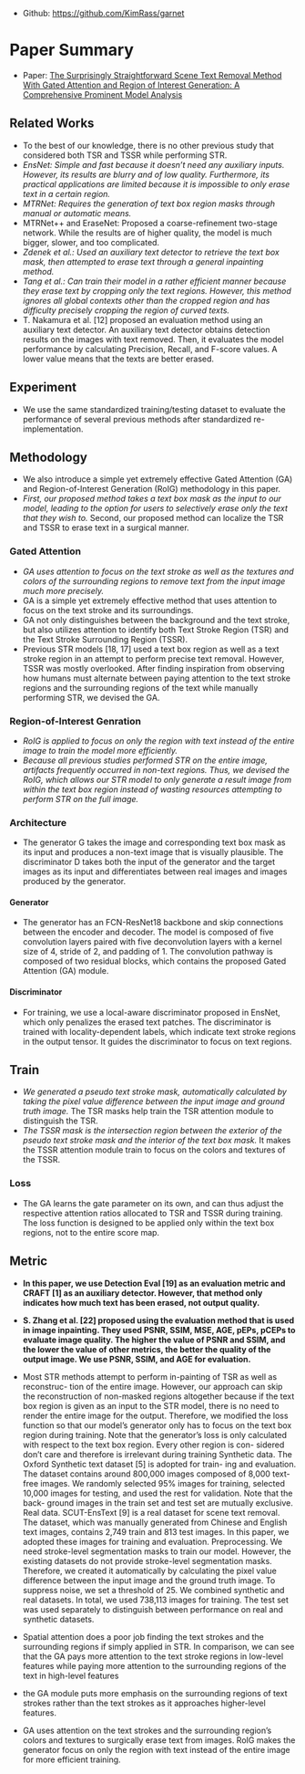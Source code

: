 - Github: https://github.com/KimRass/garnet

# Paper Summary
- Paper: [The Surprisingly Straightforward Scene Text Removal Method With Gated Attention and
Region of Interest Generation: A Comprehensive Prominent Model Analysis](https://www.ecva.net/papers/eccv_2022/papers_ECCV/papers/136760436.pdf)
## Related Works
- To the best of our knowledge, there is no other previous study that considered both TSR and TSSR while performing STR.
- *EnsNet: Simple and fast because it doesn’t need any auxiliary inputs. However, its results are blurry and of low quality. Furthermore, its practical applications are limited because it is impossible to only erase text in a certain region.*
- *MTRNet: Requires the generation of text box region masks through manual or automatic means.*
- MTRNet++ and EraseNet: Proposed a coarse-refinement two-stage network. While the results are of higher quality, the model is much bigger, slower, and too complicated.
- *Zdenek et al.: Used an auxiliary text detector to retrieve the text box mask, then attempted to erase text through a general inpainting method.*
- *Tang et al.: Can train their model in a rather efficient manner because they erase text by cropping only the text regions. However, this method ignores all global contexts other than the cropped region and has difficulty precisely cropping the region of curved texts.*
- T. Nakamura et al. [12] proposed an evaluation method using an auxiliary text detector. An auxiliary text detector obtains detection results on the images with text removed. Then, it evaluates the model performance by calculating Precision, Recall, and F-score values. A lower value means that the texts are better erased.
## Experiment
- We use the same standardized training/testing dataset to evaluate the performance of several previous methods after standardized re-implementation.
## Methodology
- We also introduce a simple yet extremely effective Gated Attention (GA) and Region-of-Interest
Generation (RoIG) methodology in this paper.
- *First, our proposed method takes a text box mask as the input to our model, leading to the option for users to selectively erase only the text that they wish to.* Second, our proposed method can localize the TSR and TSSR to erase text in a surgical manner.
### Gated Attention
- *GA uses attention to focus on the text stroke as well as the textures and colors of the surrounding regions to remove text from the input image much more precisely.*
- GA is a simple yet extremely effective method that uses attention to focus on the text stroke and its surroundings.
- GA not only distinguishes between the background and the text stroke, but also utilizes attention to identify both Text Stroke Region (TSR) and the Text Stroke Surrounding Region (TSSR).
- Previous STR models [18, 17] used a text box region as well as a text stroke region in an attempt to perform precise text removal. However, TSSR was mostly overlooked. After finding inspiration from observing how humans must alternate between paying attention to the text stroke regions and the surrounding regions of the text while manually performing STR, we devised the GA.
### Region-of-Interest Genration
- *RoIG is applied to focus on only the region with text instead of the entire image to train the model more efficiently.*
- *Because all previous studies performed STR on the entire image, artifacts frequently occurred in non-text regions. Thus, we devised the RoIG, which allows our STR model to only generate a result image from within the text box region instead of wasting resources attempting to perform STR on the full image.*
### Architecture
- The generator G takes the image and corresponding text box mask as its input and produces a non-text image that is visually plausible. The discriminator D takes both the input of the generator and the target images as its input and differentiates between real images and images produced by the generator.
#### Generator
- The generator has an FCN-ResNet18 backbone and skip connections between the encoder and decoder. The model is composed of five convolution layers paired with five deconvolution layers with a kernel size of 4, stride of 2, and padding of 1. The convolution pathway is composed of two residual blocks, which contains the proposed Gated Attention (GA) module.
#### Discriminator
- For training, we use a local-aware discriminator proposed in EnsNet, which only penalizes the erased text patches. The discriminator is trained with locality-dependent labels, which indicate text stroke regions in the output tensor. It guides the discriminator to focus on text regions.
## Train
- *We generated a pseudo text stroke mask, automatically calculated by taking the pixel value difference between the input image and ground truth image.* The TSR masks help train the TSR attention module to distinguish the TSR.
- *The TSSR mask is the intersection region between the exterior of the pseudo text stroke mask and the interior of the text box mask.* It makes the TSSR attention module train to focus on the colors and textures of the TSSR.
### Loss
- The GA learns the gate parameter on its own, and can thus adjust the respective attention ratios allocated to TSR and TSSR during training. The loss function is designed to be applied only within the text box regions, not to the entire score map.
## Metric
- **In this paper, we use Detection Eval [19] as an evaluation metric and CRAFT [1] as an auxiliary detector. However, that method only indicates how much text has been erased, not output quality.**
- **S. Zhang et al. [22] proposed using the evaluation method that is used in image inpainting. They used PSNR, SSIM, MSE, AGE, pEPs, pCEPs to evaluate image quality. The higher the value of PSNR and SSIM, and the lower the value of other metrics, the better the quality of the output image. We use PSNR, SSIM, and AGE for evaluation.**


- Most STR methods attempt to perform in-painting of TSR as well as reconstruc- tion of the entire image. However, our approach can skip the reconstruction of non-masked regions altogether because if the text box region is given as an input to the STR model, there is no need to render the entire image for the output. Therefore, we modified the loss function so that our model’s generator only has to focus on the text box region during training. Note that the generator’s loss is only calculated with respect to the text box region. Every other region is con- sidered don’t care and therefore is irrelevant during training Synthetic data. The Oxford Synthetic text dataset [5] is adopted for train- ing and evaluation. The dataset contains around 800,000 images composed of 8,000 text-free images. We randomly selected 95% images for training, selected 10,000 images for testing, and used the rest for validation. Note that the back- ground images in the train set and test set are mutually exclusive. Real data. SCUT-EnsText [9] is a real dataset for scene text removal. The dataset, which was manually generated from Chinese and English text images, contains 2,749 train and 813 test images. In this paper, we adopted these images for training and evaluation. Preprocessing. We need stroke-level segmentation masks to train our model. However, the existing datasets do not provide stroke-level segmentation masks. Therefore, we created it automatically by calculating the pixel value difference between the input image and the ground truth image. To suppress noise, we set a threshold of 25. We combined synthetic and real datasets. In total, we used 738,113 images for training. The test set was used separately to distinguish between performance on real and synthetic datasets.
- Spatial attention does a poor job finding the text strokes and the surrounding regions if simply applied in STR. In comparison, we can see that the GA pays more attention to the text stroke regions in low-level features while paying more attention to the surrounding regions of the text in high-level features
- the GA module puts more emphasis on the surrounding regions of text strokes rather than the text strokes as it approaches higher-level features.
- GA uses attention on the text strokes and the surrounding region’s colors and textures to surgically erase text from images. RoIG makes the generator focus on only the region with text instead of the entire image for more efficient training.